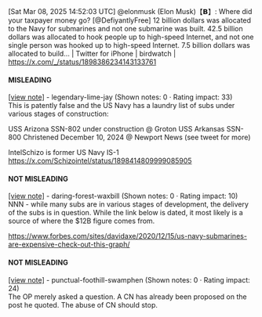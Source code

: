 [Sat Mar 08, 2025 14:52:03 UTC] @elonmusk (Elon Musk)【𝗕】: Where did your taxpayer money go? [@DefiyantlyFree] 12 billion dollars was allocated to the Navy for submarines and not one submarine was built.  42.5 billion dollars was allocated to hook people up to high-speed Internet, and not one single person was hooked up to high-speed Internet.  7.5 billion dollars was allocated to build… | Twitter for iPhone | birdwatch | https://x.com/_/status/1898386234143133761

#### MISLEADING

[[view note]](https://x.com/i/birdwatch/n/1898416917792141363) - legendary-lime-jay (Shown notes: 0 · Rating impact: 33)\
This is patently false and the US Navy has a laundry list of subs under various stages of construction:

USS Arizona SSN-802 under construction @ Groton
USS Arkansas SSN-800 Christened December 10, 2024 @ Newport News
(see tweet for more) 

IntelSchizo is former US Navy IS-1
https://x.com/Schizointel/status/1898414809999085905 

#### NOT MISLEADING

[[view note]](https://x.com/i/birdwatch/n/1898428582076051962) - daring-forest-waxbill (Shown notes: 0 · Rating impact: 10)\
NNN - while many subs are in various stages of development, the delivery of the subs is in question. While the link below is dated, it most likely is a source of where the $12B figure comes from. 

https://www.forbes.com/sites/davidaxe/2020/12/15/us-navy-submarines-are-expensive-check-out-this-graph/

#### NOT MISLEADING

[[view note]](https://x.com/i/birdwatch/n/1898420490873557108) - punctual-foothill-swamphen (Shown notes: 0 · Rating impact: 24)\
The OP merely asked a question. A CN has already been proposed on the post he quoted. The abuse of CN should stop.
